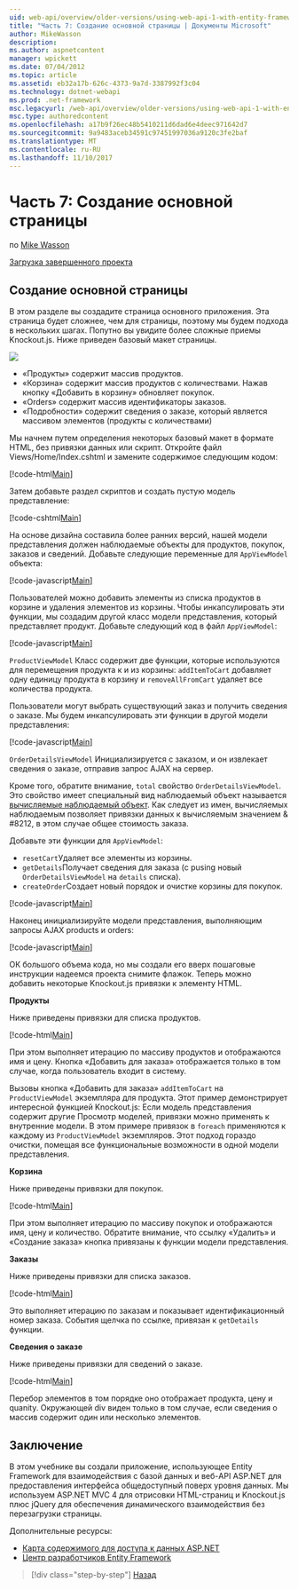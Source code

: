 ```yaml
---
uid: web-api/overview/older-versions/using-web-api-1-with-entity-framework-5/using-web-api-with-entity-framework-part-7
title: "Часть 7: Создание основной страницы | Документы Microsoft"
author: MikeWasson
description: 
ms.author: aspnetcontent
manager: wpickett
ms.date: 07/04/2012
ms.topic: article
ms.assetid: eb32a17b-626c-4373-9a7d-3387992f3c04
ms.technology: dotnet-webapi
ms.prod: .net-framework
msc.legacyurl: /web-api/overview/older-versions/using-web-api-1-with-entity-framework-5/using-web-api-with-entity-framework-part-7
msc.type: authoredcontent
ms.openlocfilehash: a17b9f26ec48b5410211d6dad6e4deec971642d7
ms.sourcegitcommit: 9a9483aceb34591c97451997036a9120c3fe2baf
ms.translationtype: MT
ms.contentlocale: ru-RU
ms.lasthandoff: 11/10/2017
---
```

<a name="part-7-creating-the-main-page"></a>Часть 7: Создание основной страницы
====================
по [Mike Wasson](https://github.com/MikeWasson)

[Загрузка завершенного проекта](http://code.msdn.microsoft.com/ASP-NET-Web-API-with-afa30545)

## <a name="creating-the-main-page"></a>Создание основной страницы

В этом разделе вы создадите страница основного приложения. Эта страница будет сложнее, чем для страницы, поэтому мы будем подхода в нескольких шагах. Попутно вы увидите более сложные приемы Knockout.js. Ниже приведен базовый макет страницы.

![](using-web-api-with-entity-framework-part-7/_static/image1.png)

- «Продукты» содержит массив продуктов.
- «Корзина» содержит массив продуктов с количествами. Нажав кнопку «Добавить в корзину» обновляет покупок.
- «Orders» содержит массив идентификаторы заказов.
- «Подробности» содержит сведения о заказе, который является массивом элементов (продукты с количествами)

Мы начнем путем определения некоторых базовый макет в формате HTML, без привязки данных или скрипт. Откройте файл Views/Home/Index.cshtml и замените содержимое следующим кодом:

[!code-html[Main](using-web-api-with-entity-framework-part-7/samples/sample1.html)]

Затем добавьте раздел скриптов и создать пустую модель представление:

[!code-cshtml[Main](using-web-api-with-entity-framework-part-7/samples/sample2.cshtml)]

На основе дизайна составила более ранних версий, нашей модели представления должен наблюдаемые объекты для продуктов, покупок, заказов и сведений. Добавьте следующие переменные для `AppViewModel` объекта:

[!code-javascript[Main](using-web-api-with-entity-framework-part-7/samples/sample3.js)]

Пользователей можно добавить элементы из списка продуктов в корзине и удаления элементов из корзины. Чтобы инкапсулировать эти функции, мы создадим другой класс модели представления, который представляет продукт. Добавьте следующий код в файл `AppViewModel`:

[!code-javascript[Main](using-web-api-with-entity-framework-part-7/samples/sample4.js?highlight=4)]

`ProductViewModel` Класс содержит две функции, которые используются для перемещения продукта к и из корзины: `addItemToCart` добавляет одну единицу продукта в корзину и `removeAllFromCart` удаляет все количества продукта.

Пользователи могут выбрать существующий заказ и получить сведения о заказе. Мы будем инкапсулировать эти функции в другой модели представления:

[!code-javascript[Main](using-web-api-with-entity-framework-part-7/samples/sample5.js?highlight=4)]

`OrderDetailsViewModel` Инициализируется с заказом, и он извлекает сведения о заказе, отправив запрос AJAX на сервер.

Кроме того, обратите внимание, `total` свойство `OrderDetailsViewModel`. Это свойство имеет специальный вид наблюдаемый объект называется [вычисляемые наблюдаемый объект](http://knockoutjs.com/documentation/computedObservables.html). Как следует из имен, вычисляемых наблюдаемым позволяет привязки данных к вычисляемым значением & #8212, в этом случае общее стоимость заказа.

Добавьте эти функции для `AppViewModel`:

- `resetCart`Удаляет все элементы из корзины.
- `getDetails`Получает сведения для заказа (с pusing новый `OrderDetailsViewModel` на `details` списка).
- `createOrder`Создает новый порядок и очистке корзины для покупок.


[!code-javascript[Main](using-web-api-with-entity-framework-part-7/samples/sample6.js?highlight=4)]

Наконец инициализируйте модели представления, выполняющим запросы AJAX products и orders:

[!code-javascript[Main](using-web-api-with-entity-framework-part-7/samples/sample7.js)]

ОК большого объема кода, но мы создали его вверх пошаговые инструкции надеемся проекта снимите флажок. Теперь можно добавить некоторые Knockout.js привязки к элементу HTML.

**Продукты**

Ниже приведены привязки для списка продуктов.

[!code-html[Main](using-web-api-with-entity-framework-part-7/samples/sample8.html)]

При этом выполняет итерацию по массиву продуктов и отображаются имя и цену. Кнопка «Добавить для заказа» отображается только в том случае, когда пользователь входит в систему.

Вызовы кнопка «Добавить для заказа» `addItemToCart` на `ProductViewModel` экземпляра для продукта. Этот пример демонстрирует интересной функцией Knockout.js: Если модель представления содержит другие Просмотр моделей, привязки можно применять к внутренние модели. В этом примере привязок в `foreach` применяются к каждому из `ProductViewModel` экземпляров. Этот подход гораздо очистки, помещая все функциональные возможности в одной модели представления.

**Корзина**

Ниже приведены привязки для покупок.

[!code-html[Main](using-web-api-with-entity-framework-part-7/samples/sample9.html)]

При этом выполняет итерацию по массиву покупок и отображаются имя, цену и количество. Обратите внимание, что ссылку «Удалить» и «Создание заказа» кнопка привязаны к функции модели представления.

**Заказы**

Ниже приведены привязки для списка заказов.

[!code-html[Main](using-web-api-with-entity-framework-part-7/samples/sample10.html)]

Это выполняет итерацию по заказам и показывает идентификационный номер заказа. События щелчка по ссылке, привязан к `getDetails` функции.

**Сведения о заказе**

Ниже приведены привязки для сведений о заказе.

[!code-html[Main](using-web-api-with-entity-framework-part-7/samples/sample11.html)]

Перебор элементов в том порядке оно отображает продукта, цену и quanity. Окружающей div виден только в том случае, если сведения о массив содержит один или несколько элементов.

## <a name="conclusion"></a>Заключение

В этом учебнике вы создали приложение, использующее Entity Framework для взаимодействия с базой данных и веб-API ASP.NET для предоставления интерфейса общедоступный поверх уровня данных. Мы используем ASP.NET MVC 4 для отрисовки HTML-страниц и Knockout.js плюс jQuery для обеспечения динамического взаимодействия без перезагрузки страницы.

Дополнительные ресурсы:

- [Карта содержимого для доступа к данных ASP.NET](https://msdn.microsoft.com/en-us/library/6759sth4.aspx)
- [Центр разработчиков Entity Framework](https://msdn.microsoft.com/en-US/data/ef)

>[!div class="step-by-step"]
[Назад](using-web-api-with-entity-framework-part-6.md)
